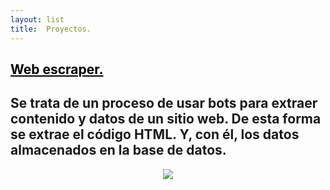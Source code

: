 ```yaml
---
layout: list
title:  Proyectos.
---
```


<!-- ## <span style="color:black">Nuevo malware sin archivos oculta shellcode en los registros de eventos de Windows</span> -->
## <a href="https://dirtyc00n.github.io/project/web-scraper/" title="ir a noticia" style="color:black">Web escraper.</a> <!-- &nbsp; ![image](/assets/icons/logomalware.png)--> <!-- &nbsp; ![image](/assets/icons/rsz_python-logo.png) -->
## Se trata de un proceso de usar bots para extraer contenido y datos de un sitio web. De esta forma se extrae el código HTML. Y, con él, los datos almacenados en la base de datos.
<!--<li>
  <a href="https://dirtyc00n.github.io/news/newpost.md" class="h4 flip-title"><span>prueba</span></a>
  <time class="heading faded fine" datetime=""></time>
</li>--> 

<p align="center"><img src="https://dirtyc00n.github.io/assets/img/Build-a-Web-Scraper.jpg"></p>
